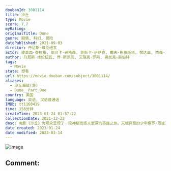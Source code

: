 ```yaml
---
doubanId: 3001114
title: 沙丘
type: Movie
score: 7.7
myRating: 
originalTitle: Dune
genre: 剧情, 科幻, 冒险
datePublished: 2021-09-03
director: 丹尼斯·维伦纽瓦
actor: 提莫西·查拉梅, 丽贝卡·弗格森, 奥斯卡·伊萨克, 戴夫·巴蒂斯塔, 赞达亚, 杰森·莫玛, 乔什·布洛林, 哈维尔·巴登, 斯特兰·斯卡斯加德, 夏洛特·兰普林, 大卫·达斯马齐连, 莎伦·邓肯, 斯蒂芬·亨德森, 迈克尔·纳尔多内, 张震, 巴布斯·奥卢桑莫昆, 奥利弗·瑞安, 查理·罗尔斯, 格洛里亚·奥比安约, 保罗·布林, 比约恩·弗赖贝格, 舒雅德·法瑞斯, 小彼得·斯托亚诺夫, 乔尔·艾米丽, 费辛蒂·巴洛贡, 理查德·卡特, 塔奇亚·纽瓦尔, 本·迪洛韦
author: 丹尼斯·维伦纽瓦, 乔·斯派茨, 艾瑞克·罗斯, 弗兰克·赫伯特
tags:
  - Movie
state: 想看
url: https://movie.douban.com/subject/3001114/
aliases:
  - 沙丘瀚战(港)
  - Dune__Part_One
country: 美国
language: 英语, 汉语普通话
IMDb: tt1160419
time: 156分钟
createTime: 2023-01-24 01:57:22
collectionDate: 2021-12-22
desc: 电影《沙丘》为观众呈现了一段神秘而感人至深的英雄之旅。天赋异禀的少年保罗·厄崔迪被命运指引，为了保卫自己的家族和人民，决心前往浩瀚宇宙间最危险的星球，开启一场惊心动魄的冒险。与此同时，各路势力为了抢夺...
date created: 2023-01-24
date modified: 2023-03-14
---
```


![image](p2687443734.jpg)

Comment:
---
